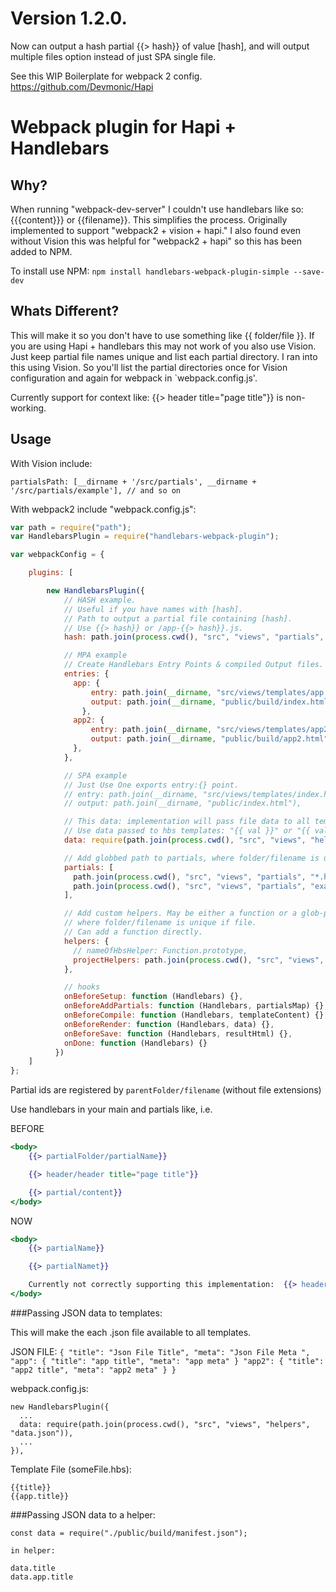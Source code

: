 # Version 1.2.0.

Now can output a hash partial {{> hash}} of value [hash], and will output multiple files option instead of just SPA single file.

See this WIP Boilerplate for webpack 2 config.  https://github.com/Devmonic/Hapi


# Webpack plugin for Hapi + Handlebars

## Why?

When running "webpack-dev-server" I couldn't use handlebars like so: {{{content}}} or {{filename}}. This simplifies the process. Originally implemented to support "webpack2 + vision + hapi." I also found even without Vision this was helpful for "webpack2 + hapi" so this has been added to NPM. 

To install use NPM: `npm install handlebars-webpack-plugin-simple --save-dev`

## Whats Different?

This will make it so you don't have to use something like {{ folder/file }}. If you are using Hapi + handlebars this may not work of you also use Vision. Just keep partial file names unique and list each partial directory. I ran into this using Vision. So you'll list the partial directories once for Vision configuration and again for webpack in `webpack.config.js'.

Currently support for context like: {{> header title="page title"}} is non-working.

## Usage

With Vision include:

`partialsPath: [__dirname + '/src/partials', __dirname + '/src/partials/example'], // and so on`


With webpack2 include "webpack.config.js":

```javascript
var path = require("path");
var HandlebarsPlugin = require("handlebars-webpack-plugin");

var webpackConfig = {

    plugins: [

        new HandlebarsPlugin({
            // HASH example.
            // Useful if you have names with [hash].
            // Path to output a partial file containing [hash].
            // Use {{> hash}} or /app-{{> hash}}.js.
            hash: path.join(process.cwd(), "src", "views", "partials", "hash.hbs"),

            // MPA example
            // Create Handlebars Entry Points & compiled Output files.
            entries: {
              app: {
                  entry: path.join(__dirname, "src/views/templates/app.hbs"),
                  output: path.join(__dirname, "public/build/index.html"),
                },
              app2: {
                  entry: path.join(__dirname, "src/views/templates/app2.hbs"),
                  output: path.join(__dirname, "public/build/app2.html"),
              },
            },

            // SPA example
            // Just Use One exports entry:{} point.
            // entry: path.join(__dirname, "src/views/templates/index.hbs"),
            // output: path.join(__dirname, "public/index.html"),

            // This data: implementation will pass file data to all templates.
            // Use data passed to hbs templates: "{{ val }}" or "{{ val.more }}"
            data: require(path.join(process.cwd(), "src", "views", "helpers", "data.json")),

            // Add globbed path to partials, where folder/filename is unique
            partials: [
              path.join(process.cwd(), "src", "views", "partials", "*.hbs"),
              path.join(process.cwd(), "src", "views", "partials", "example", "*.hbs"),
            ],

            // Add custom helpers. May be either a function or a glob-pattern,
            // where folder/filename is unique if file.
            // Can add a function directly.
            helpers: {
              // nameOfHbsHelper: Function.prototype,
              projectHelpers: path.join(process.cwd(), "src", "views", "helpers", "*.js")
            },

            // hooks
            onBeforeSetup: function (Handlebars) {},
            onBeforeAddPartials: function (Handlebars, partialsMap) {},
            onBeforeCompile: function (Handlebars, templateContent) {},
            onBeforeRender: function (Handlebars, data) {},
            onBeforeSave: function (Handlebars, resultHtml) {},
            onDone: function (Handlebars) {}
          })
    ]
};
```

Partial ids are registered by `parentFolder/filename` (without file extensions)

Use handlebars in your main and partials like, i.e.

BEFORE
```hbs
<body>
    {{> partialFolder/partialName}}

    {{> header/header title="page title"}}

    {{> partial/content}}
</body>
```
NOW
```hbs
<body>
    {{> partialName}}   

    {{> partialNamet}}

    Currently not correctly supporting this implementation:  {{> header title="page title"}}
</body>
```

###Passing JSON data to templates:

This will make the each .json file available to all templates.

JSON FILE:
`{
  "title": "Json File Title",
  "meta": "Json File Meta ",
  "app": {
    "title": "app title",
    "meta": "app meta"
  }
  "app2": {
    "title": "app2 title",
    "meta": "app2 meta"
  }
}`

webpack.config.js:
```
new HandlebarsPlugin({
  ...
  data: require(path.join(process.cwd(), "src", "views", "helpers", "data.json")),
  ...
}),
```

Template File (someFile.hbs):
```
{{title}}
{{app.title}}

```




###Passing JSON data to a helper:

```
const data = require("./public/build/manifest.json");

in helper:

data.title
data.app.title
```
